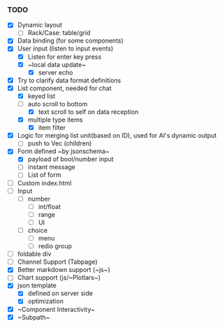 ### TODO
- [x] Dynamic layout
    - [ ] Rack/Case: table/grid
- [x] Data binding (for some components)
- [x] User input (listen to input events)
    - [x] Listen for enter key press
    - [x] ~local data update~
        - [x] server echo
- [x] Try to clarify data format definitions
- [x] List component, needed for chat
    - [x] keyed list
    - [ ] auto scroll to bottom
        - [x] text scroll to self on data reception
    - [x] multiple type items
        - [x] item filter
- [x] Logic for merging list unit(based on ID), used for AI's dynamic output
    - [ ] push to Vec (children)
- [x] Form defined ~by jsonschema~
    - [x] payload of bool/number input
    - [ ] instant message
    - [ ] List of form
- [ ] Custom index.html
- [ ] Input
    - [ ] number
        - [ ] int/float
        - [ ] range
        - [ ] UI
    - [ ] choice
        - [ ] menu
        - [ ] redio group
- [ ] foldable div
- [ ] Channel Support (Tabpage)
- [x] Better markdown support (~js~)
- [ ] Chart support (js/~Plotlars~)
- [x] json template
    - [x] defined on server side
    - [x] optimization
- [x] ~Component Interactivity~
- [x] ~Subpath~
